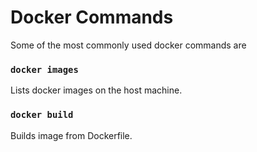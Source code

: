 # Docker Commands

Some of the most commonly used docker commands are 

### `docker images`

Lists docker images on the host machine.

### `docker build`

Builds image from Dockerfile.
